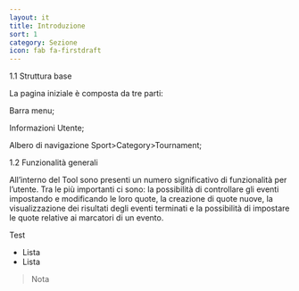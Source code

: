```yaml
---
layout: it
title: Introduzione
sort: 1
category: Sezione
icon: fab fa-firstdraft
---
```

<p class="message">
    1.1  Struttura base
</p>


La pagina iniziale è composta da tre parti: 

Barra menu;

Informazioni Utente;

Albero di navigazione Sport>Category>Tournament;


1.2  Funzionalità generali

All’interno del Tool sono presenti un numero significativo di funzionalità per l’utente. Tra le più importanti ci sono: la possibilità di controllare gli eventi impostando e modificando le loro quote, la creazione di quote nuove, la visualizzazione dei risultati degli eventi terminati e la possibilità di impostare le quote relative ai marcatori di un evento.


Test

- Lista
- Lista

> Nota